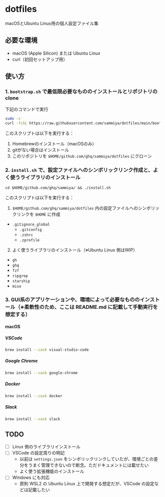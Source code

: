 # dotfiles

macOSとUbuntu Linux用の個人設定ファイル集

## 必要な環境

- macOS (Apple Silicon) または Ubuntu Linux
- curl（初回セットアップ用）

## 使い方

### 1. `bootstrap.sh` で最低限必要なもののインストールとリポジトリの clone

下記のコマンドで実行

```bash
sudo -v
curl -fsSL https://raw.githubusercontent.com/sammiya/dotfiles/main/bootstrap.sh | bash
```

このスクリプトは以下を実行する：
1. Homebrewのインストール（macOSのみ）
2. gitがない場合はインストール
3. このリポジトリを `$HOME/github.com/ghq/sammiya/dotfiles` にクローン

### 2. `install.sh` で、設定ファイルへのシンボリックリンク作成と、よく使うライブラリのインストール

```
cd $HOME/github.com/ghq/sammiya/ && ./install.sh
```

このスクリプトは以下を実行する：

1. `$HOME/github.com/ghq/sammiya/dotfiles` 内の設定ファイルへのシンボリックリンクを `$HOME` に作成
  - `.gitignore_global`
    - `.gitconfig`
    - `.zshrc`
    - `.zprofile`

2. よく使うライブラリのインストール（※Ubuntu Linux 側はWIP）
  - `gh`
  - `ghq`
  - `fzf`
  - `ripgrep`
  - `starship`
  - `mise`

### 3. GUI系のアプリケーションや、環境によって必要なもののインストール（※柔軟性のため、ここは README.md に記載して手動実行を想定する）

#### macOS

##### VSCode
```bash
brew install --cask visual-studio-code
```

##### Google Chrome
```bash
brew install --cask google-chrome
```

##### Docker
```bash
brew install --cask docker
```

##### Slack

```bash
brew install --cask slack
```

## TODO

- [ ] Linux 側のライブラリインストール
- [ ] VSCode の設定周りの明記
  - 以前は `settings.json` をシンボリックリンクしていたが、環境ごとの差分をうまく管理できないので断念。ただドキュメントには載せたい
  - よく使う拡張機能のインストール
- [ ] Windows にも対応
  - 原則 WSL2 の Ubuntu Linux 上で開発する想定だが、VSCode の設定などは記載したい